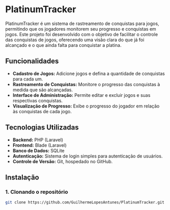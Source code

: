 # PlatinumTracker

PlatinumTracker é um sistema de rastreamento de conquistas para jogos, permitindo que os jogadores monitorem seu progresso e conquistas em jogos. Este projeto foi desenvolvido com o objetivo de facilitar o controle das conquistas de jogos, oferecendo uma visão clara do que já foi alcançado e o que ainda falta para conquistar a platina.

## Funcionalidades

- **Cadastro de Jogos:** Adicione jogos e defina a quantidade de conquistas para cada um.
- **Rastreamento de Conquistas:** Monitore o progresso das conquistas à medida que são alcançadas.
- **Interface de Administração:** Permite editar e excluir jogos e suas respectivas conquistas.
- **Visualização de Progresso:** Exibe o progresso do jogador em relação às conquistas de cada jogo.

## Tecnologias Utilizadas

- **Backend:** PHP (Laravel)
- **Frontend:** Blade (Laravel)
- **Banco de Dados:** SQLite
- **Autenticação:** Sistema de login simples para autenticação de usuários.
- **Controle de Versão:** Git, hospedado no GitHub.

## Instalação

### 1. Clonando o repositório

```bash
git clone https://github.com/GuilhermeLopesAntunes/PlatinumTracker.git
